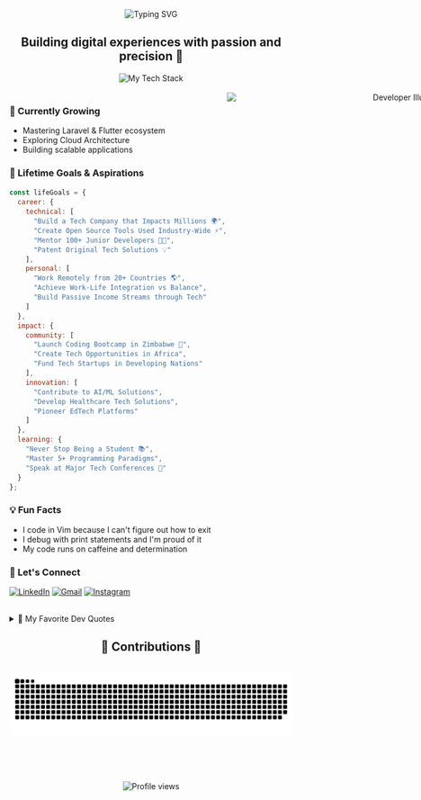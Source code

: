 <div align="center">
  <img src="https://readme-typing-svg.demolab.com?font=Fira+Code&size=32&duration=2800&pause=2000&color=A9FEF7&center=true&vCenter=true&width=940&lines=Hey+there%2C+I'm+Clive+Tendai+Chipunzi+%F0%9F%91%8B;A+Full-Stack+Developer+and+Tech+Enthusiast" alt="Typing SVG" />
</div>

<h2 align="center"> Building digital experiences with passion and precision 🚀</h2>

<div align="center">
  <img src="https://github-readme-tech-stack.vercel.app/api/cards?title=Tech+Journey&align=center&lineCount=2&theme=github_dark&line1=laravel,Laravel,FF2D20;flutter,Flutter,02569B;firebase,Firebase,FFCA28;node.js,Node.js,339933;&line2=mongodb,MongoDB,47A248;react,React,61DAFB;tailwindcss,Tailwind,06B6D4;typescript,TypeScript,3178C6;" alt="My Tech Stack" />
</div>

<br/>

<div style="display: flex;">
<div>

### 🌱 Currently Growing
- Mastering Laravel & Flutter ecosystem
- Exploring Cloud Architecture
- Building scalable applications

### 🎯 Lifetime Goals & Aspirations
```javascript
const lifeGoals = {
  career: {
    technical: [
      "Build a Tech Company that Impacts Millions 🌍",
      "Create Open Source Tools Used Industry-Wide ⚡",
      "Mentor 100+ Junior Developers 👨‍🏫",
      "Patent Original Tech Solutions 💡"
    ],
    personal: [
      "Work Remotely from 20+ Countries 🌎",
      "Achieve Work-Life Integration vs Balance",
      "Build Passive Income Streams through Tech"
    ]
  },
  impact: {
    community: [
      "Launch Coding Bootcamp in Zimbabwe 🏫",
      "Create Tech Opportunities in Africa",
      "Fund Tech Startups in Developing Nations"
    ],
    innovation: [
      "Contribute to AI/ML Solutions",
      "Develop Healthcare Tech Solutions",
      "Pioneer EdTech Platforms"
    ]
  },
  learning: {
    "Never Stop Being a Student 📚",
    "Master 5+ Programming Paradigms",
    "Speak at Major Tech Conferences 🎤"
  }
};
```

### 💡 Fun Facts
- I code in Vim because I can't figure out how to exit
- I debug with print statements and I'm proud of it
- My code runs on caffeine and determination

### 🤝 Let's Connect
<p align="left">
  <a href="https://linkedin.com/in/clivechipunzi" target="_blank"><img src="https://img.shields.io/badge/LinkedIn-0077B5?style=for-the-badge&logo=linkedin&logoColor=white" alt="LinkedIn"/></a>
  <a href="mailto:iammcsaint@gmail.com"><img src="https://img.shields.io/badge/Gmail-D14836?style=for-the-badge&logo=gmail&logoColor=white" alt="Gmail"/></a>
  <a href="https://instagram.com/i_am_mcsaint" target="_blank"><img src="https://img.shields.io/badge/Instagram-E4405F?style=for-the-badge&logo=instagram&logoColor=white" alt="Instagram"/></a>
</p>

</div>

<div align="right">
  <img align="right" width="400" src="https://raw.githubusercontent.com/ArslanYM/ArslanYM/main/pixel-jeff-matrix-s.gif" alt="Developer Illustration"/>
</div>
</div>

<br/>

<details>
<summary>🎨 My Favorite Dev Quotes</summary>
<br/>
  
> "The only way to learn a new programming language is by writing programs in it." - Dennis Ritchie

> "Code is like humor. When you have to explain it, it's bad." - Cory House

> "The best error message is the one that never shows up." - Thomas Fuchs

</details>

<div align="center">
  <h2>🐍 Contributions 🐍</h2>
  <br>
  <img alt="snake eating my contributions" src="https://raw.githubusercontent.com/salesp07/salesp07/output/github-contribution-grid-snake.svg" />
  
  <br/><br/><br/>
</div>

<p align="center">
  <img src="https://komarev.com/ghpvc/?username=cliveeee&label=Profile%20views&color=0e75b6&style=flat" alt="Profile views" />
</p>
